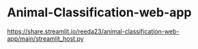 # Animal-Classification-web-app
https://share.streamlit.io/reeda23/animal-classification-web-app/main/streamlit_host.py
